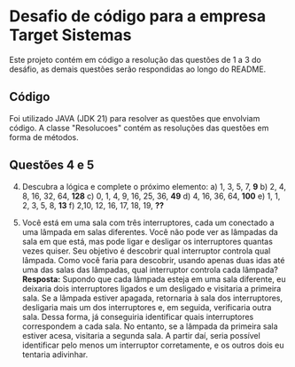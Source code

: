 # Desafio de código para a empresa Target Sistemas

Este projeto contém em código a resolução das questões de 1 a 3 do desáfio, as demais questões serão respondidas ao longo do README.

## Código

Foi utilizado JAVA (JDK 21) para resolver as questões que envolviam código. A classe "Resolucoes" contém as resoluções das questões em forma de métodos.

## Questões 4 e 5

4. Descubra a lógica e complete o próximo elemento:
a) 1, 3, 5, 7, **9**
b) 2, 4, 8, 16, 32, 64, **128**
c) 0, 1, 4, 9, 16, 25, 36, **49**
d) 4, 16, 36, 64, **100**
e) 1, 1, 2, 3, 5, 8, **13**
f) 2,10, 12, 16, 17, 18, 19, **??**

5. Você está em uma sala com três interruptores, cada um conectado a uma lâmpada em salas diferentes. Você não pode ver as lâmpadas da sala em que está, mas pode ligar e desligar os interruptores quantas vezes quiser. Seu objetivo é descobrir qual interruptor controla qual lâmpada. Como você faria para descobrir, usando apenas duas idas até uma das salas das lâmpadas, qual interruptor controla cada lâmpada?
**Resposta:** Supondo que cada lâmpada esteja em uma sala diferente, eu deixaria dois interruptores ligados e um desligado e visitaria a primeira sala. Se a lâmpada estiver apagada, retornaria à sala dos interruptores, desligaria mais um dos interruptores e, em seguida, verificaria outra sala. Dessa forma, já conseguiria identificar quais interruptores correspondem a cada sala. No entanto, se a lâmpada da primeira sala estiver acesa, visitaria a segunda sala. A partir daí, seria possível identificar pelo menos um interruptor corretamente, e os outros dois eu tentaria adivinhar.
